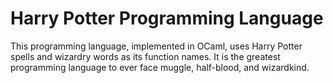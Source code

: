 # Harry Potter Programming Language

This programming language, implemented in OCaml, uses Harry Potter spells and wizardry words as its function names. It is the greatest programming language to ever face muggle, half-blood, and wizardkind.
